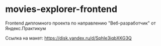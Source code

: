 # movies-explorer-frontend
Frontend дипломного проекта по направлению "Веб-разработчик" от Яндекс.Практикум

Ссылка на макет: https://disk.yandex.ru/d/SphIe3iqbXKG3Q

